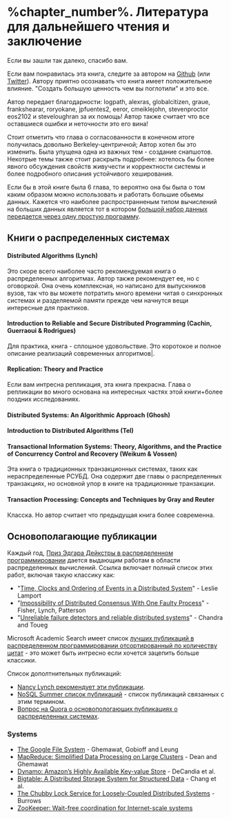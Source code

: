 # %chapter_number%. Литература для дальнейшего чтения и заключение

Если вы зашли так далеко, спасибо вам.

Если вам понравилась эта книга, следите за автором на  [Github](https://github.com/mixu/) (или [Twitter](http://twitter.com/mikitotakada)). Автору приятно осознавать что книга имеет положительное влияние. "Создать большую ценность чем вы поглотили" и это все.

Автор передает благодарности: logpath, alexras, globalcitizen, graue, frankshearar, roryokane, jpfuentes2, eeror, cmeiklejohn, stevenproctor eos2102 и steveloughran за их помощь! Автор также считает что все оставшиеся ошибки и неточности это его вина!

Стоит отметить что глава о согласованности в конечном итоге получилась довольно Berkeley-центричной; Автор хотел бы это изменить. Была упущена одна из важных тем - создание снапшотов. Некотрые темы также стоит раскрыть подробнее: хотелось бы более явного обсуждения свойств живучести и корректности системы и более подробного описания устойчивого хеширования.

Если бы в этой книге была 6 глава, то вероятно она бы была о том каким образом можно использовать и работать большие обьемы данных. Кажется что наиболее распространненым типом вычислений на больших данных является тот в котором [большой набор данных передается через одну простую программу](http://en.wikipedia.org/wiki/SPMD).

## Книги о распределенных системах

#### Distributed Algorithms (Lynch)

Это скоре всего наиболее часто рекомендуемая книга о распределенных алгоритмах. Автор также рекомендует ее, но с оговоркой. Она очень комплексная, но написано для выпускников вузов, так что вы можете потратить много времени читая о синхронных системах и разделяемой памяти прежде чем начнутся вещи интересные для практиков.

#### Introduction to Reliable and Secure Distributed Programming (Cachin, Guerraoui & Rodrigues)

Для практика, книга - сплошное удовольствие. Это коротокое и полное описание реализаций современных алгоритмов|.

#### Replication: Theory and Practice

Если вам интресна репликация, эта книга прекрасна. Глава о репликации во много основана на интересных частях этой книги+более поздних исследованиях.

#### Distributed Systems: An Algorithmic Approach (Ghosh)

#### Introduction to Distributed Algorithms (Tel)

#### Transactional Information Systems: Theory, Algorithms, and the Practice of Concurrency Control and Recovery (Weikum & Vossen)

Эта книга о традиционных транзакционных системах, таких как нераспределенные РСУБД. Она содержит две главы о распределенных транзакциях, но основной упор в книге на традиционные транзакции.

#### Transaction Processing: Concepts and Techniques by Gray and Reuter

Класска. Но автор считает что предыдущая книга более современна.

## Основополагающие публикации

Каждый год, [Приз Эдгара Дейкстры в распределенном программировании](http://en.wikipedia.org/wiki/Dijkstra_Prize) дается выдающим работам в области распределенных вычислений. Ссылка включает полный список этих работ, включая такую классику как:

- "[Time, Clocks and Ordering of Events in a Distributed System](http://research.microsoft.com/users/lamport/pubs/time-clocks.pdf)" - Leslie Lamport
- "[Impossibility of Distributed Consensus With One Faulty Process](http://theory.lcs.mit.edu/tds/papers/Lynch/jacm85.pdf)" - Fisher, Lynch, Patterson
- "[Unreliable failure detectors and reliable distributed systems](http://scholar.google.com/scholar?q=Unreliable+Failure+Detectors+for+Reliable+Distributed+Systems)" - Chandra and Toueg

Microsoft Academic Search имеет список [лучших публикаций в распределенном программировании отсортированный по количеству цитат](http://libra.msra.cn/RankList?entitytype=1&topDomainID=2&subDomainID=16&last=0&start=1&end=100) - это может быть интресно если хочется зацепить больше классики.

Список дополтнительных публикаций:

- [Nancy Lynch рекомендует эти публикации](http://courses.csail.mit.edu/6.852/08/handouts/handout3.pdf).
- [NoSQL Summer список публикаций](http://nosqlsummer.org/papers) - список публикаций связанных с этим термином.
- [Вопрос на Quora о основопологающих публикациях о распределенных системах](http://www.quora.com/What-are-the-seminal-papers-in-distributed-systems-Why).

### Systems

- [The Google File System](http://research.google.com/archive/gfs.html) - Ghemawat, Gobioff and Leung
- [MapReduce: Simplified Data Processing on Large Clusters](http://research.google.com/archive/mapreduce.html) - Dean and Ghemawat
- [Dynamo: Amazon’s Highly Available Key-value Store](http://scholar.google.com/scholar?q=Dynamo%3A+Amazon's+Highly+Available+Key-value+Store) - DeCandia et al.
- [Bigtable: A Distributed Storage System for Structured Data](http://research.google.com/archive/bigtable.html) - Chang et al.
- [The Chubby Lock Service for Loosely-Coupled Distributed Systems](http://research.google.com/archive/chubby.html) - Burrows
- [ZooKeeper: Wait-free coordination for Internet-scale systems](http://research.yahoo.com/pub/3280)
